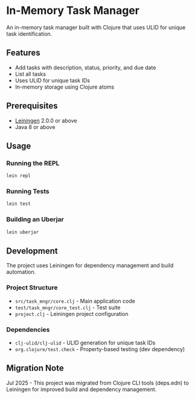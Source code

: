 # In-Memory Task Manager

An in-memory task manager built with Clojure that uses ULID for unique task identification.

## Features

- Add tasks with description, status, priority, and due date
- List all tasks
- Uses ULID for unique task IDs
- In-memory storage using Clojure atoms

## Prerequisites

- [Leiningen](https://leiningen.org/) 2.0.0 or above
- Java 8 or above

## Usage

### Running the REPL

```bash
lein repl
```

### Running Tests

```bash
lein test
```

### Building an Uberjar

```bash
lein uberjar
```

## Development

The project uses Leiningen for dependency management and build automation.

### Project Structure

- `src/task_mngr/core.clj` - Main application code
- `test/task_mngr/core_test.clj` - Test suite
- `project.clj` - Leiningen project configuration

### Dependencies

- `clj-ulid/clj-ulid` - ULID generation for unique task IDs
- `org.clojure/test.check` - Property-based testing (dev dependency)

## Migration Note

Jul 2025 - This project was migrated from Clojure CLI tools (deps.edn) to Leiningen for improved build and dependency management.
